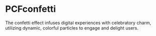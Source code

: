 # PCFconfetti
The confetti effect infuses digital experiences with celebratory charm, utilizing dynamic, colorful particles to engage and delight users. 
